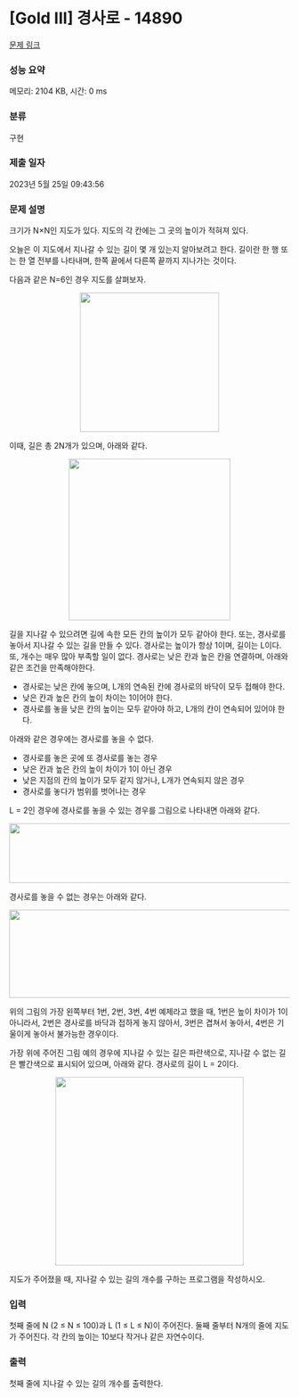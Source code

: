 # [Gold III] 경사로 - 14890 

[문제 링크](https://www.acmicpc.net/problem/14890) 

### 성능 요약

메모리: 2104 KB, 시간: 0 ms

### 분류

구현

### 제출 일자

2023년 5월 25일 09:43:56

### 문제 설명

<p>크기가 N×N인 지도가 있다. 지도의 각 칸에는 그 곳의 높이가 적혀져 있다. </p>

<p>오늘은 이 지도에서 지나갈 수 있는 길이 몇 개 있는지 알아보려고 한다. 길이란 한 행 또는 한 열 전부를 나타내며, 한쪽 끝에서 다른쪽 끝까지 지나가는 것이다. </p>

<p>다음과 같은 N=6인 경우 지도를 살펴보자.</p>

<p style="text-align:center"><img alt="" src="" style="height:250px; width:250px"></p>

<p>이때, 길은 총 2N개가 있으며, 아래와 같다.</p>

<p style="text-align:center"><img alt="" src="" style="height:290px; width:290px"></p>

<p>길을 지나갈 수 있으려면 길에 속한 모든 칸의 높이가 모두 같아야 한다. 또는, 경사로를 놓아서 지나갈 수 있는 길을 만들 수 있다. 경사로는 높이가 항상 1이며, 길이는 L이다. 또, 개수는 매우 많아 부족할 일이 없다. 경사로는 낮은 칸과 높은 칸을 연결하며, 아래와 같은 조건을 만족해야한다.</p>

<ul>
	<li>경사로는 낮은 칸에 놓으며, L개의 연속된 칸에 경사로의 바닥이 모두 접해야 한다.</li>
	<li>낮은 칸과 높은 칸의 높이 차이는 1이어야 한다.</li>
	<li>경사로를 놓을 낮은 칸의 높이는 모두 같아야 하고, L개의 칸이 연속되어 있어야 한다.</li>
</ul>

<p>아래와 같은 경우에는 경사로를 놓을 수 없다.</p>

<ul>
	<li>경사로를 놓은 곳에 또 경사로를 놓는 경우</li>
	<li>낮은 칸과 높은 칸의 높이 차이가 1이 아닌 경우</li>
	<li>낮은 지점의 칸의 높이가 모두 같지 않거나, L개가 연속되지 않은 경우</li>
	<li>경사로를 놓다가 범위를 벗어나는 경우</li>
</ul>

<p>L = 2인 경우에 경사로를 놓을 수 있는 경우를 그림으로 나타내면 아래와 같다.</p>

<p style="text-align:center"><img alt="" src="" style="height:107px; width:687px"></p>

<p>경사로를 놓을 수 없는 경우는 아래와 같다.</p>

<p style="text-align:center"><img alt="" src="" style="height:158px; width:1023px"></p>

<p>위의 그림의 가장 왼쪽부터 1번, 2번, 3번, 4번 예제라고 했을 때, 1번은 높이 차이가 1이 아니라서, 2번은 경사로를 바닥과 접하게 놓지 않아서, 3번은 겹쳐서 놓아서, 4번은 기울이게 놓아서 불가능한 경우이다.</p>

<p>가장 위에 주어진 그림 예의 경우에 지나갈 수 있는 길은 파란색으로, 지나갈 수 없는 길은 빨간색으로 표시되어 있으며, 아래와 같다. 경사로의 길이 L = 2이다.</p>

<p style="text-align:center"><img alt="" src="" style="width: 338px; height: 338px;"></p>

<p>지도가 주어졌을 때, 지나갈 수 있는 길의 개수를 구하는 프로그램을 작성하시오.</p>

### 입력 

 <p>첫째 줄에 N (2 ≤ N ≤ 100)과 L (1 ≤ L ≤ N)이 주어진다. 둘째 줄부터 N개의 줄에 지도가 주어진다. 각 칸의 높이는 10보다 작거나 같은 자연수이다.</p>

### 출력 

 <p>첫째 줄에 지나갈 수 있는 길의 개수를 출력한다.</p>

